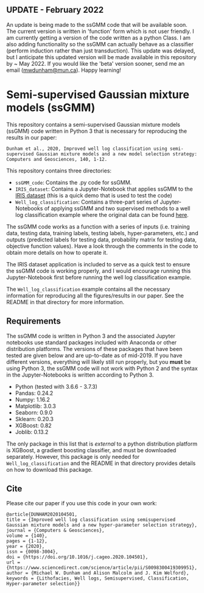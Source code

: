 ## UPDATE - February 2022
An update is being made to the ssGMM code that will be available soon. The current version is written in 'function' form which is not user friendly. I am currently getting a version of the code written as a python Class. I am also adding functionality so the ssGMM can actually behave as a classifier (perform induction rather than just transduction). This update was delayed, but I anticipate this updated version will be made available in this repository by ~ May 2022. If you would like the 'beta' version sooner, send me an email (mwdunham@mun.ca). Happy learning! 

# Semi-supervised Gaussian mixture models (ssGMM)
This repository contains a semi-supervised Gaussian mixture models (ssGMM) code written in Python 3 that is necessary for reproducing the results in our paper:

``
Dunham et al., 2020, Improved well log classification using semi-supervised Gaussian mixture models and a new model selection strategy: Computers and Geosciences, 140, 1-12.
``

This repository contains three directories:
* `ssGMM_code`:   Contains the .py code for ssGMM.
* `IRIS_dataset`: Contains a Jupyter-Notebook that applies ssGMM to the [IRIS dataset](https://archive.ics.uci.edu/ml/datasets/iris) (this is a quick demo that is used to test the code)
* `Well_log_classification`: Contains a three-part series of Jupyter-Notebooks of applying ssGMM and two supervised methods to a well log classification example where the original data can be found [here](https://github.com/seg/2016-ml-contest).

The ssGMM code works as a function with a series of inputs (i.e. training data, testing data, training labels, testing labels, hyper-parameters, etc.) and outputs (predicted labels for testing data, probability matrix for testing data, objective function values). Have a look through the comments in the code to obtain more details on how to operate it.

The IRIS dataset application is included to serve as a quick test to ensure the ssGMM code is working properly, and I would encourage running this Jupyter-Notebook first before running the well log classification example.

The `Well_log_classification` example contains all the necessary information for reproducing all the figures/results in our paper. See the README in that directory for more information.

## Requirements
The ssGMM code is written in Python 3 and the associated Jupyter notebooks use standard packages included with Anaconda or other distribution platforms. The versions of these packages that have been tested are given below and are up-to-date as of mid-2019. If you have different versions, everything will likely still run properly, but you **must** be using Python 3, the ssGMM code will not work with Python 2 and the syntax in the Jupyter-Notebooks is written according to Python 3.

* Python (tested with 3.6.6 - 3.7.3)
* Pandas:       0.24.2
* Numpy:        1.16.2
* Matplotlib:   3.0.3
* Seaborn:      0.9.0
* Sklearn:      0.20.3
* XGBoost:      0.82
* Joblib:       0.13.2

The only package in this list that is *external* to a python distribution platform is XGBoost, a gradient boosting classifier, and must be downloaded separately. However, this package is only needed for `Well_log_classification` and the README in that directory provides details on how to download this package.

## Cite

Please cite our paper if you use this code in your own work:

```
@article{DUNHAM2020104501,
title = {Improved well log classification using semisupervised Gaussian mixture models and a new hyper-parameter selection strategy},
journal = {Computers & Geosciences},
volume = {140},
pages = {1-12},
year = {2020},
issn = {0098-3004},
doi = {https://doi.org/10.1016/j.cageo.2020.104501},
url = {https://www.sciencedirect.com/science/article/pii/S0098300419309951},
author = {Michael W. Dunham and Alison Malcolm and J. Kim Welford},
keywords = {Lithofacies, Well logs, Semisupervised, Classification, Hyper-parameter selection}}
```
